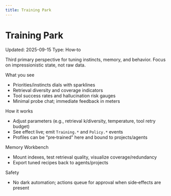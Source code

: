 ```yaml
---
title: Training Park
---
```


# Training Park
Updated: 2025-09-15
Type: How‑to

Third primary perspective for tuning instincts, memory, and behavior. Focus on impressionistic state, not raw data.

What you see
- Priorities/instincts dials with sparklines
- Retrieval diversity and coverage indicators
- Tool success rates and hallucination risk gauges
- Minimal probe chat; immediate feedback in meters

How it works
- Adjust parameters (e.g., retrieval k/diversity, temperature, tool retry budget)
- See effect live; emit `Training.*` and `Policy.*` events
- Profiles can be “pre‑trained” here and bound to projects/agents

Memory Workbench
- Mount indexes, test retrieval quality, visualize coverage/redundancy
- Export tuned recipes back to agents/projects

Safety
- No dark automation; actions queue for approval when side‑effects are present

